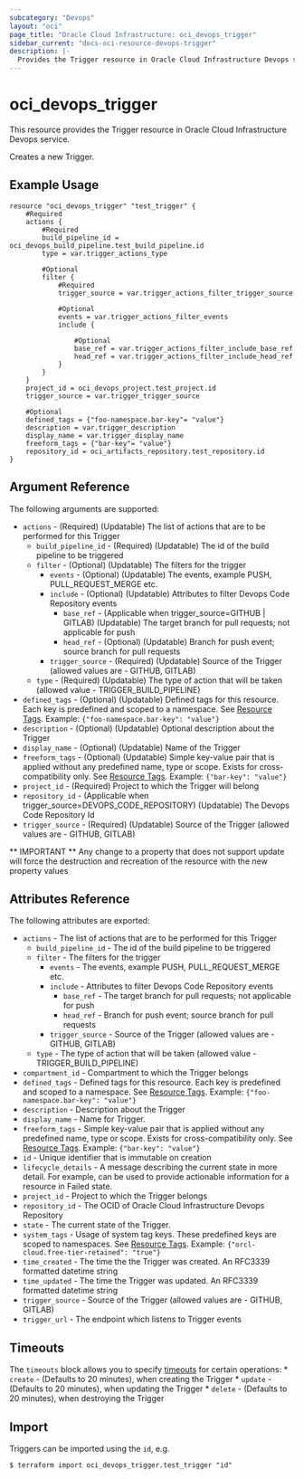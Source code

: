 ```yaml
---
subcategory: "Devops"
layout: "oci"
page_title: "Oracle Cloud Infrastructure: oci_devops_trigger"
sidebar_current: "docs-oci-resource-devops-trigger"
description: |-
  Provides the Trigger resource in Oracle Cloud Infrastructure Devops service
---
```


# oci_devops_trigger
This resource provides the Trigger resource in Oracle Cloud Infrastructure Devops service.

Creates a new Trigger.


## Example Usage

```hcl
resource "oci_devops_trigger" "test_trigger" {
	#Required
	actions {
		#Required
		build_pipeline_id = oci_devops_build_pipeline.test_build_pipeline.id
		type = var.trigger_actions_type

		#Optional
		filter {
			#Required
			trigger_source = var.trigger_actions_filter_trigger_source

			#Optional
			events = var.trigger_actions_filter_events
			include {

				#Optional
				base_ref = var.trigger_actions_filter_include_base_ref
				head_ref = var.trigger_actions_filter_include_head_ref
			}
		}
	}
	project_id = oci_devops_project.test_project.id
	trigger_source = var.trigger_trigger_source

	#Optional
	defined_tags = {"foo-namespace.bar-key"= "value"}
	description = var.trigger_description
	display_name = var.trigger_display_name
	freeform_tags = {"bar-key"= "value"}
	repository_id = oci_artifacts_repository.test_repository.id
}
```

## Argument Reference

The following arguments are supported:

* `actions` - (Required) (Updatable) The list of actions that are to be performed for this Trigger
	* `build_pipeline_id` - (Required) (Updatable) The id of the build pipeline to be triggered
	* `filter` - (Optional) (Updatable) The filters for the trigger
		* `events` - (Optional) (Updatable) The events, example PUSH, PULL_REQUEST_MERGE etc.
		* `include` - (Optional) (Updatable) Attributes to filter Devops Code Repository events
			* `base_ref` - (Applicable when trigger_source=GITHUB | GITLAB) (Updatable) The target branch for pull requests; not applicable for push
			* `head_ref` - (Optional) (Updatable) Branch for push event; source branch for pull requests
		* `trigger_source` - (Required) (Updatable) Source of the Trigger (allowed values are - GITHUB, GITLAB)
	* `type` - (Required) (Updatable) The type of action that will be taken (allowed value - TRIGGER_BUILD_PIPELINE)
* `defined_tags` - (Optional) (Updatable) Defined tags for this resource. Each key is predefined and scoped to a namespace. See [Resource Tags](https://docs.cloud.oracle.com/iaas/Content/General/Concepts/resourcetags.htm). Example: `{"foo-namespace.bar-key": "value"}`
* `description` - (Optional) (Updatable) Optional description about the Trigger
* `display_name` - (Optional) (Updatable) Name of the Trigger
* `freeform_tags` - (Optional) (Updatable) Simple key-value pair that is applied without any predefined name, type or scope. Exists for cross-compatibility only.  See [Resource Tags](https://docs.cloud.oracle.com/iaas/Content/General/Concepts/resourcetags.htm). Example: `{"bar-key": "value"}`
* `project_id` - (Required) Project to which the Trigger will belong
* `repository_id` - (Applicable when trigger_source=DEVOPS_CODE_REPOSITORY) (Updatable) The Devops Code Repository Id
* `trigger_source` - (Required) (Updatable) Source of the Trigger (allowed values are - GITHUB, GITLAB)


** IMPORTANT **
Any change to a property that does not support update will force the destruction and recreation of the resource with the new property values

## Attributes Reference

The following attributes are exported:

* `actions` - The list of actions that are to be performed for this Trigger
	* `build_pipeline_id` - The id of the build pipeline to be triggered
	* `filter` - The filters for the trigger
		* `events` - The events, example PUSH, PULL_REQUEST_MERGE etc.
		* `include` - Attributes to filter Devops Code Repository events
			* `base_ref` - The target branch for pull requests; not applicable for push
			* `head_ref` - Branch for push event; source branch for pull requests
		* `trigger_source` - Source of the Trigger (allowed values are - GITHUB, GITLAB)
	* `type` - The type of action that will be taken (allowed value - TRIGGER_BUILD_PIPELINE)
* `compartment_id` - Compartment to which the Trigger belongs
* `defined_tags` - Defined tags for this resource. Each key is predefined and scoped to a namespace. See [Resource Tags](https://docs.cloud.oracle.com/iaas/Content/General/Concepts/resourcetags.htm). Example: `{"foo-namespace.bar-key": "value"}`
* `description` - Description about the Trigger
* `display_name` - Name for Trigger.
* `freeform_tags` - Simple key-value pair that is applied without any predefined name, type or scope. Exists for cross-compatibility only.  See [Resource Tags](https://docs.cloud.oracle.com/iaas/Content/General/Concepts/resourcetags.htm). Example: `{"bar-key": "value"}`
* `id` - Unique identifier that is immutable on creation
* `lifecycle_details` - A message describing the current state in more detail. For example, can be used to provide actionable information for a resource in Failed state.
* `project_id` - Project to which the Trigger belongs
* `repository_id` - The OCID of Oracle Cloud Infrastructure Devops Repository
* `state` - The current state of the Trigger.
* `system_tags` - Usage of system tag keys. These predefined keys are scoped to namespaces. See [Resource Tags](https://docs.cloud.oracle.com/iaas/Content/General/Concepts/resourcetags.htm). Example: `{"orcl-cloud.free-tier-retained": "true"}`
* `time_created` - The time the the Trigger was created. An RFC3339 formatted datetime string
* `time_updated` - The time the Trigger was updated. An RFC3339 formatted datetime string
* `trigger_source` - Source of the Trigger (allowed values are - GITHUB, GITLAB)
* `trigger_url` - The endpoint which listens to Trigger events

## Timeouts

The `timeouts` block allows you to specify [timeouts](https://registry.terraform.io/providers/hashicorp/oci/latest/docs/guides/changing_timeouts) for certain operations:
	* `create` - (Defaults to 20 minutes), when creating the Trigger
	* `update` - (Defaults to 20 minutes), when updating the Trigger
	* `delete` - (Defaults to 20 minutes), when destroying the Trigger


## Import

Triggers can be imported using the `id`, e.g.

```
$ terraform import oci_devops_trigger.test_trigger "id"
```

